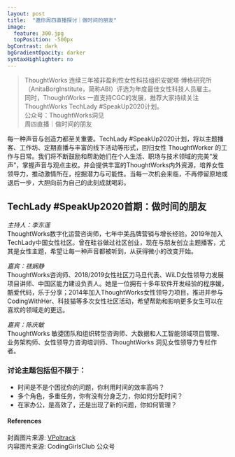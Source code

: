 ```yaml
---
layout: post
title:  "邀你周四直播探讨｜做时间的朋友"
image:
  feature: 300.jpg
  topPosition: -500px
bgContrast: dark
bgGradientOpacity: darker
syntaxHighlighter: no
---
```



> ThoughtWorks 连续三年被非盈利性女性科技组织安妮塔·博格研究所（AnitaBorgInstitute，简称ABI）评选为年度最佳女性科技人员雇主。   
> 同时，ThoughtWorks 一直支持CGC的发展，推荐大家持续关注 ThoughtWorks TechLady #SpeakUp2020计划。    
> 公众号：ThoughtWorks洞见  
> 周四直播｜做时间的朋友  

每一种声音与创造力都至关重要。TechLady #SpeakUp2020计划，将以主题播客、工作坊、定期直播与丰富的线下活动等形式，回归女性 ThoughtWorker 的工作与日常。我们将不断鼓励和帮助她们在个人生活、职场与技术领域的完美“发声”，掌握声音与观点主权。并会提供丰富的ThoughtWorks内外资源，培养女性领导力，推动激情所在，挖掘潜力与可能性。当每一次机会来临，不再停留原地或退后一步，大胆向前为自己的此刻成就喝彩。  

## TechLady #SpeakUp2020首期：做时间的朋友
_主持人：李东莲_    
ThoughtWorks数字化运营咨询师，七年中美品牌营销与增长经验。2019年加入TechLady中国女性社区。曾在硅谷做过社区创业，现在与朋友创立主题播客，尤其是女性主题，希望让每一种声音都被听到，从获得微小的改变开始。  

_嘉宾：禚娴静_  
ThoughtWorks咨询师、2018/2019女性社区刀马旦代表、WiLD女性领导力发展项目讲师、中国区能力建设负责人。她是一位拥有十多年软件开发经验的程序媛，酷爱代码，乐于分享；2014年加入ThoughtWorks女性领导力项目，推进并参与CodingWithHer、科技猫等多次女性社区活动，希望帮助和影响更多女生可以在喜欢的领域走的更远。  

_嘉宾：陈庆敏_  
ThoughtWorks 敏捷团队和组织转型咨询师、大数据和人工智能领域项目管理、业务架构师、女性领导力咨询培训师、ThoughtWorks 洞见女性领导力专栏作者。  

### 讨论主题包括但不限于：
* 时间是不是个困扰你的问题，你利用时间的效率高吗？
* 多个角色，多重任务，你有没有分身乏力，你如何分配时间？
* 在家办公，是高效了，还是出现了新的问题，你如何管理？

<div class="img img--fullContainer img--16xLeading" style="background-image: url({{ site.baseurl }}/assets/images/301.jpg);"></div>

#### References
封面图片来源: [VPoltrack](https://twitter.com/VPoltrack)  
内容图片来源: CodingGirlsClub 公众号 
